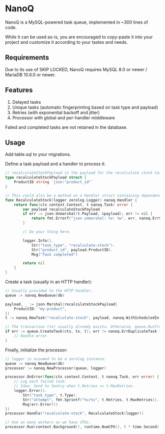 # NanoQ

NanoQ is a MySQL-powered task queue, implemented in ~300 lines of code.

While it can be used as-is, you are encouraged to copy-paste it into your project and customize it according to your tastes and needs.

## Requirements

Due to its use of SKIP LOCKED, NanoQ requires MySQL 8.0 or newer / MariaDB 10.6.0 or newer.

## Features

1. Delayed tasks
2. Unique tasks (automatic fingerprinting based on task type and payload)
3. Retries (with exponential backoff and jitter)
4. Processor with global and per-handler middleware

Failed and completed tasks are not retained in the database.

## Usage

Add table.sql to your migrations.

Define a task payload and a handler to process it:
```go
// recalculateStockPayload is the payload for the recalculate stock task.
type recalculateStockPayload struct {
	ProductID string `json:"product_id"`
}

// This could also be a method on a Handler struct containing dependencies.
func RecalculateStock(logger zerolog.Logger) nanoq.Handler {
	return func(ctx context.Context, t nanoq.Task) error {
		var payload recalculateStockPayload
		if err := json.Unmarshal(t.Payload, &payload); err != nil {
			return fmt.Errorf("json unmarshal: %v: %w", err, nanoq.ErrSkipRetry)
		}

		// Do your thing here.

		logger.Info().
			Str("task_type", "recalculate-stock").
			Str("product_id", payload.ProductID).
			Msg("Task completed")

		return nil
	}
}
```

Create a task (usually in an HTTP handler):
```go
// Usually provided to the HTTP handler.
queue := nanoq.NewQueue(db)

payload, _ := json.Marshal(recalculateStockPayload{
	ProductID: "my-product",
})
t := nanoq.NewTask("recalculate-stock", payload, nanoq.WithScheduledIn(5 * time.Minute))

// The transaction (tx) usually already exists. Otherwise, queue.RunTransaction() can be used to start one.
if err := queue.CreateTask(ctx, tx, t); err != nanoq.ErrDuplicateTask {
	// Handle error.
}
```

Finally, initialize the processor:
```go
// logger is assumed to be a zerolog instance.
queue := nanoq.NewQueue(db)
processor := nanoq.NewProcessor(queue, logger)

processor.OnError(func(ctx context.Context, t nanoq.Task, err error) {
	// Log each failed task. 
	// Idea: Send to Sentry when t.Retries == t.MaxRetries.
	logger.Error().
		Str("task_type", t.Type).
		Str("attempt", fmt.Sprintf("%v/%v", t.Retries, t.MaxRetries)).
		Msg(err.Error())
})
processor.Handle("recalculate-stock", RecalculateStock(logger))

// Use as many workers as we have CPUs.
processor.Run(context.Background(), runtime.NumCPU(), 5 * time.Second)
```





